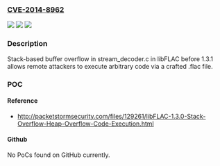 ### [CVE-2014-8962](https://cve.mitre.org/cgi-bin/cvename.cgi?name=CVE-2014-8962)
![](https://img.shields.io/static/v1?label=Product&message=n%2Fa&color=blue)
![](https://img.shields.io/static/v1?label=Version&message=n%2Fa&color=blue)
![](https://img.shields.io/static/v1?label=Vulnerability&message=n%2Fa&color=brighgreen)

### Description

Stack-based buffer overflow in stream_decoder.c in libFLAC before 1.3.1 allows remote attackers to execute arbitrary code via a crafted .flac file.

### POC

#### Reference
- http://packetstormsecurity.com/files/129261/libFLAC-1.3.0-Stack-Overflow-Heap-Overflow-Code-Execution.html

#### Github
No PoCs found on GitHub currently.

